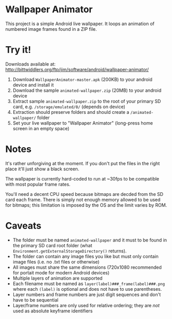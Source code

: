 Wallpaper Animator
==================

This project is a simple Android live wallpaper. It loops an animation of numbered image frames found in a ZIP file.

Try it!
=======
Downloads available at: http://bittwiddlers.org/ftp/jim/software/android/wallpaper-animator/

1. Download `WallpaperAnimator-master.apk` (200KB) to your android device and install it
2. Download the sample `animated-wallpaper.zip` (20MB) to your android device
3. Extract sample `animated-wallpaper.zip` to the root of your primary SD card, e.g. `/storage/emulated/0/` (depends on device)
4. Extraction should preserve folders and should create a `/animated-wallpaper/` folder
5. Set your live wallpaper to "Wallpaper Animator" (long-press home screen in an empty space)

Notes
=====
It's rather unforgiving at the moment. If you don't put the files in the right place it'll just show a black screen.

The wallpaper is currently hard-coded to run at ~30fps to be compatible with most popular frame rates.

You'll need a decent CPU speed because bitmaps are decded from the SD card each frame. There is simply not enough
memory allowed to be used for bitmaps; this limitation is imposed by the OS and the limit varies by ROM.

Caveats
=======
* The folder must be named `animated-wallpaper` and it must to be found in the primary SD card root folder (what `Environment.getExternalStorageDirectory()` returns).
* The folder can contain any image files you like but must only contain image files (i.e. no .txt files or otherwise)
* All images must share the same dimensions (720x1080 recommended for portait mode for modern Android devices)
* Multiple layers of animation are supported
* Each filename must be named as `layer(label)###_frame(label)###.png` where each `(label)` is optional and does not have to use parentheses.
* Layer numbers and frame numbers are just digit sequences and don't have to be sequential
* Layer/frame numbers are only used for relative ordering; they are *not* used as absolute keyframe identifiers
